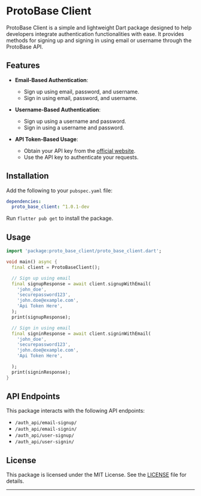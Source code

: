 
# ProtoBase Client

ProtoBase Client is a simple and lightweight Dart package designed to help developers integrate authentication functionalities with ease. It provides methods for signing up and signing in using email or username through the ProtoBase API.

## Features

- **Email-Based Authentication**:
  - Sign up using email, password, and username.
  - Sign in using email, password, and username.

- **Username-Based Authentication**:
  - Sign up using a username and password.
  - Sign in using a username and password.
  
- **API Token-Based Usage**:
  - Obtain your API key from the [official website](https://protobase.pythonanywhere.com/).
  - Use the API key to authenticate your requests.

## Installation

Add the following to your `pubspec.yaml` file:
```yaml
dependencies:
  proto_base_client: ^1.0.1-dev
```

Run `flutter pub get` to install the package.

## Usage

```dart
import 'package:proto_base_client/proto_base_client.dart';

void main() async {
  final client = ProtoBaseClient();

  // Sign up using email
  final signupResponse = await client.signupWithEmail(
    'john_doe',
    'securepassword123',
    'john.doe@example.com',
    'Api Token Here',
  );
  print(signupResponse);

  // Sign in using email
  final signinResponse = await client.signinWithEmail(
    'john_doe',
    'securepassword123',
    'john.doe@example.com',
    'Api Token Here',

  );
  print(signinResponse);
}
```

## API Endpoints

This package interacts with the following API endpoints:
- `/auth_api/email-signup/`
- `/auth_api/email-signin/`
- `/auth_api/user-signup/`
- `/auth_api/user-signin/`

## License

This package is licensed under the MIT License. See the [LICENSE](LICENSE) file for details.

---

